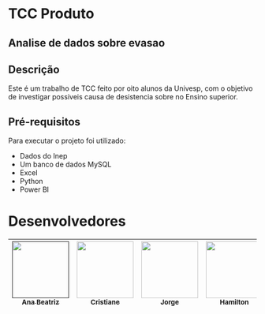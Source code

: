 # TCC Produto
## Analise de dados sobre evasao

## Descrição
Este é um trabalho de TCC feito por oito alunos da Univesp, com o objetivo de investigar possiveis causa de desistencia sobre no Ensino superior. 
## Pré-requisitos
Para executar o projeto foi  utilizado:
* Dados do Inep
* Um banco de dados MySQL
* Excel
* Python
* Power BI
# Desenvolvedores
[<img src="" width=115><br><sub>Ana Beatriz</sub>]() | [<img src="https://avatars.githubusercontent.com/u/43709188?v=4" width=115><br><sub>Cristiane</sub>](https://github.com/CrisHarsche) | [<img src="https://avatars.githubusercontent.com/u/55705861?v=4" width=115><br><sub>Jorge</sub>](https://github.com/jgfilho) | [<img src="https://avatars.githubusercontent.com/u/79489301?v=4" width=115><br><sub> Hamilton</sub>](https://github.com/jhamiltonf) | [<img src="https://avatars.githubusercontent.com/u/81455663?v=4" width=115><br><sub>Jucelino</sub>](https://github.com/jucelinoss) | [<img src="https://avatars.githubusercontent.com/u/87142990?v=4" width=115><br><sub>Luciene</sub>](https://github.com/LucieneGodoy) | [<img src="https://avatars.githubusercontent.com/u/88286125?v=4" width=115><br><sub>Marcos</sub>](https://github.com/marcospscruz) | [<img src="https://avatars.githubusercontent.com/u/91422838?v=4" width=115><br><sub>Michel</sub>](https://github.com/micheldigui)|
| :---: | :---: | :---: | :---: | :---: | :---: | :---: | :---: |







